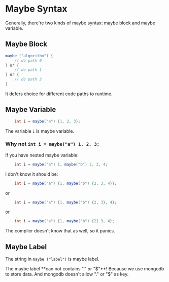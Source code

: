 # Maybe Syntax

Generally, there're two kinds of maybe syntax: maybe block and maybe variable.

## Maybe Block
```java
maybe ("algorithm") {
    // do path 0
} or {
    // do path 1
} or {
    // do path 2
}
```

It defers choice for different code paths to runtime.

## Maybe Variable
```java
    int i = maybe("a") {1, 2, 3};
```

The variable `i` is maybe variable.

### Why not `int i = maybe("a") 1, 2, 3;`

If you have nested maybe variable:
```Java
    int i = maybe("a") 1, maybe("b") 2, 3, 4;
```

I don't know it should be:
```Java
    int i = maybe("a") {1, maybe("b") {2, 3, 4}};
```
or
```Java
    int i = maybe("a") {1, maybe("b") {2, 3}, 4};
```
or
```Java
    int i = maybe("a") {1, maybe("b") {2} 3, 4};
```

The complier doesn't know that as well, so it panics.

## Maybe Label
The string in `maybe ("label")` is maybe label.

The maybe label **can not contains "." or "$"**! Because we use mongodb to store data. And mongodb doesn't allow "." or "$" as key.
